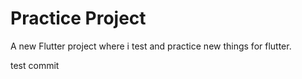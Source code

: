 # Practice Project

A new Flutter project where i test and practice new things for flutter.

test commit
